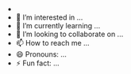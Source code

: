 - 
- 👀 I’m interested in ...
- 🌱 I’m currently learning ...
- 💞️ I’m looking to collaborate on ...
- 📫 How to reach me ...
- 😄 Pronouns: ...
- ⚡ Fun fact: ...

<!---
RizemPF/RizemPF is a ✨ special ✨ repository because its `README.md` (this file) appears on your GitHub profile.
You can click the Preview link to take a look at your changes.
--->
